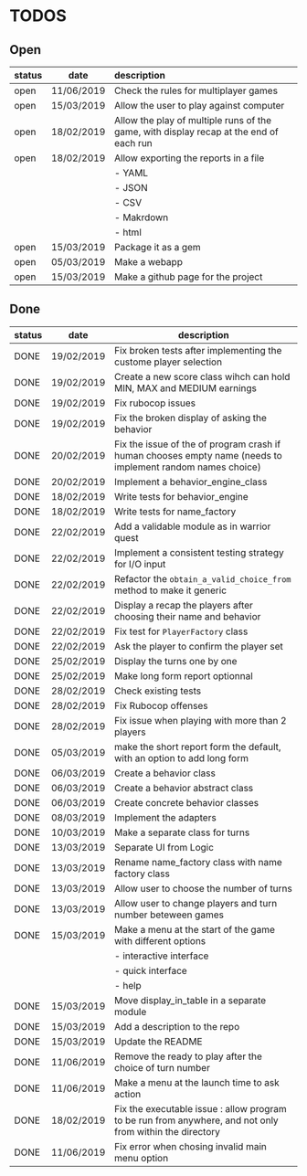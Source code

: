 # TODOS

## Open
| status | date | description |
| :---  | :---: | :---        |
|open|11/06/2019|Check the rules for multiplayer games|
|open|15/03/2019|Allow the user to play against computer|
|open|18/02/2019|Allow the play of multiple runs of the game, with display recap at the end of each run|
|open|18/02/2019|Allow exporting the reports in a file|
| | | - YAML |
| | | - JSON |
| | | - CSV |
| | | - Makrdown |
| | | - html |
|open|15/03/2019|Package it as a gem|
|open|05/03/2019|Make a webapp|
|open|15/03/2019|Make a github page for the project|

## Done
|status| date | description |
|:---|:---:| ---|
|DONE|19/02/2019|Fix broken tests after implementing the custome player selection|
|DONE|19/02/2019|Create a new score class wihch can hold MIN, MAX and MEDIUM earnings|
|DONE|19/02/2019|Fix rubocop issues|
|DONE|19/02/2019|Fix the broken display of asking the behavior|
|DONE|20/02/2019|Fix the issue of the of program crash if human chooses empty name (needs to implement random names choice)|
|DONE|20/02/2019|Implement a behavior_engine_class|
|DONE|18/02/2019|Write tests for behavior_engine|
|DONE|18/02/2019|Write tests for name_factory |
|DONE|22/02/2019|Add a validable module as in warrior quest|
|DONE|22/02/2019|Implement a consistent testing strategy for I/O input|
|DONE|22/02/2019|Refactor the `obtain_a_valid_choice_from` method to make it generic|
|DONE|22/02/2019|Display a recap the players after choosing their name and behavior|
|DONE|22/02/2019|Fix test for `PlayerFactory` class|
|DONE|22/02/2019|Ask the player to confirm the player set
|DONE|25/02/2019|Display the turns one by one|
|DONE|25/02/2019|Make long form report optionnal|
|DONE|28/02/2019|Check existing tests|
|DONE|28/02/2019|Fix Rubocop offenses|
|DONE|28/02/2019|Fix issue when playing with more than 2 players|
|DONE|05/03/2019|make the short report form the default, with an option to add long form|
|DONE|06/03/2019|Create a behavior class|
|DONE|06/03/2019|Create a behavior abstract class|
|DONE|06/03/2019|Create concrete behavior classes|
|DONE|08/03/2019|Implement the adapters|
|DONE|10/03/2019|Make a separate class for turns|
|DONE|13/03/2019|Separate UI from Logic|
|DONE|13/03/2019|Rename name_factory class with name factory class|
|DONE|13/03/2019|Allow user to choose the number of turns|
|DONE|13/03/2019|Allow user to change players and turn number beteween games|
|DONE|15/03/2019|Make a menu at the start of the game with different options |
| | | - interactive interface |
| | | - quick interface |
| | | - help |
|DONE|15/03/2019|Move display_in_table in a separate module|
|DONE|15/03/2019|Add a description to the repo|
|DONE|15/03/2019|Update the README|
|DONE|11/06/2019|Remove the ready to play after the choice of turn number|
|DONE|11/06/2019|Make a menu at the launch time to ask action|
|DONE|18/02/2019|Fix the executable issue : allow program to be run from anywhere, and not only from within the directory
|DONE|11/06/2019|Fix error when chosing invalid main menu option|
